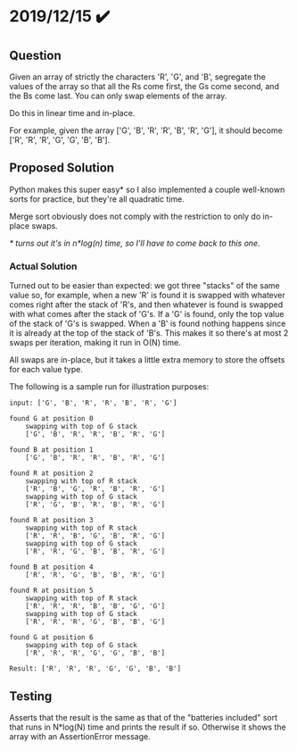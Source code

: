 # 2019/12/15 ✔️

## Question
Given an array of strictly the characters 'R', 'G', and 'B', segregate the values of the array so that all the Rs come first, the Gs come second, and the Bs come last. You can only swap elements of the array.

Do this in linear time and in-place.

For example, given the array ['G', 'B', 'R', 'R', 'B', 'R', 'G'], it should become ['R', 'R', 'R', 'G', 'G', 'B', 'B'].

## Proposed Solution
Python makes this super easy* so I also implemented a couple well-known sorts for practice, but they're all quadratic time.

Merge sort obviously does not comply with the restriction to only do in-place swaps.

*\* turns out it's in n\*log(n) time, so I'll have to come back to this one.*

### Actual Solution
Turned out to be easier than expected: we got three "stacks" of the same value so, for example, when a new 'R' is found it is swapped with whatever comes right after the stack of 'R's, and then whatever is found is swapped with what comes after the stack of 'G's. If a 'G' is found, only the top value of the stack of 'G's is swapped. When a 'B' is found nothing happens since it is already at the top of the stack of 'B's. This makes it so there's at most 2 swaps per iteration, making it run in O(N) time.

All swaps are in-place, but it takes a little extra memory to store the offsets for each value type.

The following is a sample run for illustration purposes:

    input: ['G', 'B', 'R', 'R', 'B', 'R', 'G']

    found G at position 0
	    swapping with top of G stack
	    ['G', 'B', 'R', 'R', 'B', 'R', 'G']

    found B at position 1
	    ['G', 'B', 'R', 'R', 'B', 'R', 'G']

    found R at position 2
	    swapping with top of R stack
	    ['R', 'B', 'G', 'R', 'B', 'R', 'G']
	    swapping with top of G stack
	    ['R', 'G', 'B', 'R', 'B', 'R', 'G']

    found R at position 3
	    swapping with top of R stack
	    ['R', 'R', 'B', 'G', 'B', 'R', 'G']
	    swapping with top of G stack
	    ['R', 'R', 'G', 'B', 'B', 'R', 'G']

    found B at position 4
	    ['R', 'R', 'G', 'B', 'B', 'R', 'G']
    
    found R at position 5
	    swapping with top of R stack
	    ['R', 'R', 'R', 'B', 'B', 'G', 'G']
	    swapping with top of G stack
	    ['R', 'R', 'R', 'G', 'B', 'B', 'G']

    found G at position 6
	    swapping with top of G stack
	    ['R', 'R', 'R', 'G', 'G', 'B', 'B']

    Result: ['R', 'R', 'R', 'G', 'G', 'B', 'B']

## Testing
Asserts that the result is the same as that of the "batteries included" sort that runs in N\*log(N) time and prints the result if so. Otherwise it shows the array with an AssertionError message.
